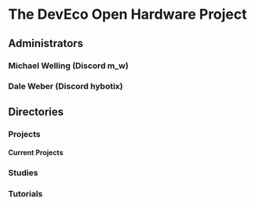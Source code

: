 # The DevEco Open Hardware Project

## Administrators

### Michael Welling (Discord m_w)
### Dale Weber (Discord hybotix)


## Directories

### Projects

#### Current Projects

### Studies

### Tutorials
